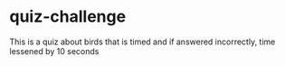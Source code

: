 # quiz-challenge
This is a quiz about birds that is timed and if answered incorrectly, time lessened by 10 seconds
